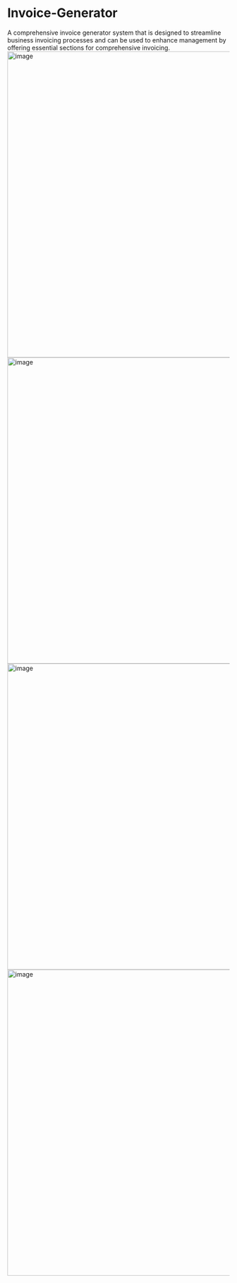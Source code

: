 # Invoice-Generator
A comprehensive invoice generator system that is designed to streamline business invoicing processes and can be used to enhance management by offering essential sections for comprehensive invoicing.
<img width="692" alt="image" src="https://github.com/Akshi44/Invoice-Generator/assets/104931182/856336a8-f4d4-47d3-84db-398bef67f8a8">
<img width="692" alt="image" src="https://github.com/Akshi44/Invoice-Generator/assets/104931182/0773a3e2-f4dd-49c2-a0da-912c470feffe">
<img width="692" alt="image" src="https://github.com/Akshi44/Invoice-Generator/assets/104931182/0fbaec49-9c99-4a59-b6b9-2e8b24eddf1f">
<img width="692" alt="image" src="https://github.com/Akshi44/Invoice-Generator/assets/104931182/22715384-8b07-4c74-8c3d-4a71e9d24860">

